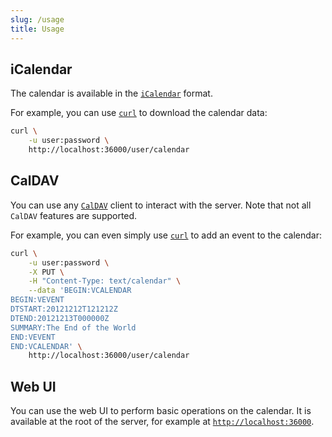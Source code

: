 ```yaml
---
slug: /usage
title: Usage
---
```


## iCalendar

The calendar is available in the [`iCalendar`](https://icalendar.org) format.

For example, you can use [`curl`](https://curl.se) to download the calendar data:

```sh
curl \
    -u user:password \
    http://localhost:36000/user/calendar
```

## CalDAV

You can use any [`CalDAV`](https://devguide.calconnect.org/CalDAV) client
to interact with the server.
Note that not all `CalDAV` features are supported.

For example, you can even simply use [`curl`](https://curl.se)
to add an event to the calendar:

```sh
curl \
    -u user:password \
    -X PUT \
    -H "Content-Type: text/calendar" \
    --data 'BEGIN:VCALENDAR
BEGIN:VEVENT
DTSTART:20121212T121212Z
DTEND:20121213T000000Z
SUMMARY:The End of the World
END:VEVENT
END:VCALENDAR' \
    http://localhost:36000/user/calendar
```

## Web UI

You can use the web UI to perform basic operations on the calendar.
It is available at the root of the server,
for example at [`http://localhost:36000`](http://localhost:36000).
